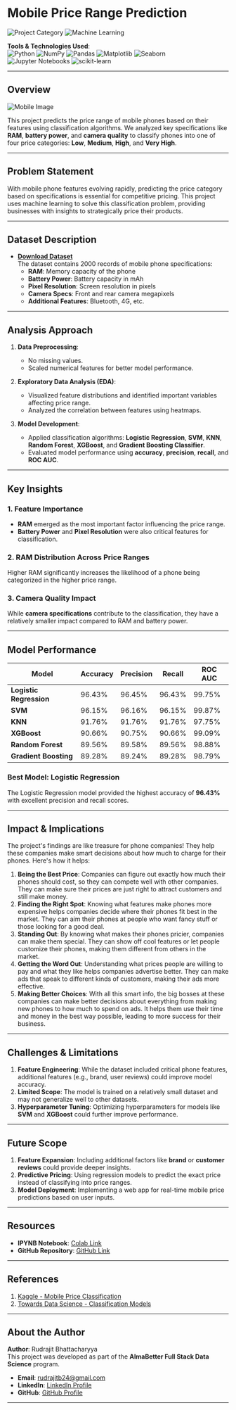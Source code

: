 # **Mobile Price Range Prediction**

![Project Category](https://img.shields.io/badge/Project%20Category-Classification-blue) ![Machine Learning](https://img.shields.io/badge/Machine%20Learning-Enabled-brightgreen)

**Tools & Technologies Used**:  
![Python](https://img.shields.io/badge/Python-3.9-blue) ![NumPy](https://img.shields.io/badge/NumPy-Enabled-orange) ![Pandas](https://img.shields.io/badge/Pandas-Enabled-yellowgreen) ![Matplotlib](https://img.shields.io/badge/Matplotlib-Visualization-red) ![Seaborn](https://img.shields.io/badge/Seaborn-Data%20Visualization-yellow) ![Jupyter Notebooks](https://img.shields.io/badge/Jupyter-Notebook-blue) ![scikit-learn](https://img.shields.io/badge/scikit--learn-Machine%20Learning-green)

---

## **Overview**

![Mobile Image](https://drive.google.com/uc?export=view&id=1dOcrlRovlyOfAcB2bbpMGChMKPouDlE7)

This project predicts the price range of mobile phones based on their features using classification algorithms. We analyzed key specifications like **RAM**, **battery power**, and **camera quality** to classify phones into one of four price categories: **Low**, **Medium**, **High**, and **Very High**.

---

## **Problem Statement**

With mobile phone features evolving rapidly, predicting the price category based on specifications is essential for competitive pricing. This project uses machine learning to solve this classification problem, providing businesses with insights to strategically price their products.

---

## **Dataset Description**

- **[Download Dataset](https://drive.google.com/file/d/1tbaIkP79hq9wagJ3w4ZZMilOtzV48twy/view?usp=sharing)**  
The dataset contains 2000 records of mobile phone specifications:
  - **RAM**: Memory capacity of the phone
  - **Battery Power**: Battery capacity in mAh
  - **Pixel Resolution**: Screen resolution in pixels
  - **Camera Specs**: Front and rear camera megapixels
  - **Additional Features**: Bluetooth, 4G, etc.

---

## **Analysis Approach**

1. **Data Preprocessing**:  
   - No missing values.
   - Scaled numerical features for better model performance.

2. **Exploratory Data Analysis (EDA)**:  
   - Visualized feature distributions and identified important variables affecting price range.
   - Analyzed the correlation between features using heatmaps.

3. **Model Development**:  
   - Applied classification algorithms: **Logistic Regression**, **SVM**, **KNN**, **Random Forest**, **XGBoost**, and **Gradient Boosting Classifier**.
   - Evaluated model performance using **accuracy**, **precision**, **recall**, and **ROC AUC**.

---

## **Key Insights**

### 1. Feature Importance
- **RAM** emerged as the most important factor influencing the price range.
- **Battery Power** and **Pixel Resolution** were also critical features for classification.

### 2. RAM Distribution Across Price Ranges
Higher RAM significantly increases the likelihood of a phone being categorized in the higher price range.

### 3. Camera Quality Impact
While **camera specifications** contribute to the classification, they have a relatively smaller impact compared to RAM and battery power.

---

## **Model Performance**

| **Model**              | **Accuracy** | **Precision** | **Recall** | **ROC AUC** |
|------------------------|--------------|---------------|------------|-------------|
| **Logistic Regression** | 96.43%       | 96.45%        | 96.43%     | 99.75%      |
| **SVM**                | 96.15%       | 96.16%        | 96.15%     | 99.87%      |
| **KNN**                | 91.76%       | 91.76%        | 91.76%     | 97.75%      |
| **XGBoost**            | 90.66%       | 90.75%        | 90.66%     | 99.09%      |
| **Random Forest**       | 89.56%       | 89.58%        | 89.56%     | 98.88%      |
| **Gradient Boosting**   | 89.28%       | 89.24%        | 89.28%     | 98.79%      |

### Best Model: **Logistic Regression**  
The Logistic Regression model provided the highest accuracy of **96.43%** with excellent precision and recall scores.

---

## **Impact & Implications**

The project's findings are like treasure for phone companies! They help these companies make smart decisions about how much to charge for their phones. Here's how it helps:

1. **Being the Best Price**: Companies can figure out exactly how much their phones should cost, so they can compete well with other companies. They can make sure their prices are just right to attract customers and still make money.
2. **Finding the Right Spot**: Knowing what features make phones more expensive helps companies decide where their phones fit best in the market. They can aim their phones at people who want fancy stuff or those looking for a good deal.
3. **Standing Out**: By knowing what makes their phones pricier, companies can make them special. They can show off cool features or let people customize their phones, making them different from others in the market.
4. **Getting the Word Out**: Understanding what prices people are willing to pay and what they like helps companies advertise better. They can make ads that speak to different kinds of customers, making their ads more effective.
5. **Making Better Choices**: With all this smart info, the big bosses at these companies can make better decisions about everything from making new phones to how much to spend on ads. It helps them use their time and money in the best way possible, leading to more success for their business.

---

## **Challenges & Limitations**

1. **Feature Engineering**: While the dataset included critical phone features, additional features (e.g., brand, user reviews) could improve model accuracy.
2. **Limited Scope**: The model is trained on a relatively small dataset and may not generalize well to other datasets.
3. **Hyperparameter Tuning**: Optimizing hyperparameters for models like **SVM** and **XGBoost** could further improve performance.

---

## **Future Scope**

1. **Feature Expansion**: Including additional factors like **brand** or **customer reviews** could provide deeper insights.
2. **Predictive Pricing**: Using regression models to predict the exact price instead of classifying into price ranges.
3. **Model Deployment**: Implementing a web app for real-time mobile price predictions based on user inputs.

---

## **Resources**

- **IPYNB Notebook**: [Colab Link](https://colab.research.google.com/drive/1XzGN-l_XBfdbSexgw3hG-bX5RQuR0vFg?usp=sharing)  
- **GitHub Repository**: [GitHub Link](https://github.com/Rudrajit12/Mobile-Price-Range-Prediction)

---

## **References**

1. [Kaggle - Mobile Price Classification](https://www.kaggle.com/iabhishekofficial/mobile-price-classification)
2. [Towards Data Science - Classification Models](https://towardsdatascience.com/classification-models-overview-5a5f7e54d9e1)

---

## **About the Author**

**Author**: Rudrajit Bhattacharyya  
This project was developed as part of the **AlmaBetter Full Stack Data Science** program.

- **Email**: [rudrajitb24@gmail.com](mailto:rudrajitb24@gmail.com)  
- **LinkedIn**: [LinkedIn Profile](https://www.linkedin.com/in/rudrajitb/)  
- **GitHub**: [GitHub Profile](https://github.com/Rudrajit12)

---

